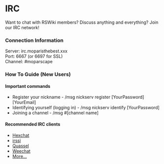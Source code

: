 # IRC
Want to chat with RSWiki members? Discuss anything and everything? Join our IRC network!

### Connection Information
Server: irc.moparisthebest.xxx  
Port: 6667 (or 6697 for SSL)  
Channel: #moparscape

### How To Guide (New Users)
#### Important commands
* Register your nickname - /msg nickserv register [YourPassword] [YourEmail]
* Identifying yourself (logging in) - /msg nickserv identify [YourPassword]
* Joining a channel - /msg #[channel name]

#### Recommended IRC clients
* [Hexchat](https://hexchat.github.io/)
* [irssi](http://www.irssi.org/)
* [Quassel](http://quassel-irc.org/)
* [Weechat](https://weechat.org/)
* [More...](https://en.wikipedia.org/wiki/Comparison_of_Internet_Relay_Chat_clients)